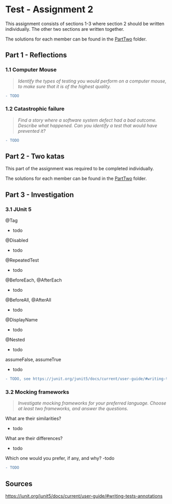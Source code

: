 # Test - Assignment 2

This assignment consists of sections 1-3 where section 2 should be written individually. The other two sections are written together.

The solutions for each member can be found in the [PartTwo](/PartTwo) folder.

## Part 1 - Reflections

### 1.1 Computer Mouse
> _Identify the types of testing you would perform on a computer mouse, to make sure that it is of the highest quality._

```diff
- TODO
```

### 1.2 Catastrophic failure
> _Find a story where a software system defect had a bad outcome. Describe what happened. Can you identify a test that would have prevented it?_

```diff
- TODO
```

## Part 2 - Two katas
This part of the assignment was required to be completed individually. 

The solutions for each member can be found in the [PartTwo](/PartTwo) folder.

## Part 3 - Investigation

### 3.1 JUnit 5

@Tag
- todo

@Disabled
- todo

@RepeatedTest
- todo

@BeforeEach, @AfterEach
- todo

@BeforeAll, @AfterAll
- todo

@DisplayName
- todo

@Nested
- todo

assumeFalse, assumeTrue
- todo


```diff
- TODO, see https://junit.org/junit5/docs/current/user-guide/#writing-tests-annotations
```

### 3.2 Mocking frameworks
> _Investigate mocking frameworks for your preferred language. Choose at least two frameworks, and answer the questions._


What are their similarities?
- todo

What are their differences?
- todo

Which one would you prefer, if any, and why?
-todo 


```diff
- TODO
```


## Sources
https://junit.org/junit5/docs/current/user-guide/#writing-tests-annotations
